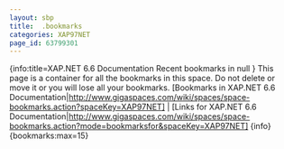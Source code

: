 ```yaml
---
layout: sbp
title:  .bookmarks
categories: XAP97NET
page_id: 63799301
---
```


{info:title=XAP.NET 6.6 Documentation Recent bookmarks in null }
This page is a container for all the bookmarks in this space. Do not delete or move it or you will lose all your bookmarks.
[Bookmarks in XAP.NET 6.6 Documentation|http://www.gigaspaces.com/wiki/spaces/space-bookmarks.action?spaceKey=XAP97NET] | [Links for  XAP.NET 6.6 Documentation|http://www.gigaspaces.com/wiki/spaces/space-bookmarks.action?mode=bookmarksfor&spaceKey=XAP97NET]
{info}
{bookmarks:max=15}
